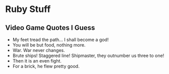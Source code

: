 # Ruby Stuff

## Video Game Quotes I Guess
- My feet tread the path... I shall become a god!
- You will be but food, nothing more.
- War. War never changes.
- Brute ships! Staggered line! Shipmaster, they outnumber us three to one!
- Then it is an even fight.
- For a brick, he flew pretty good.